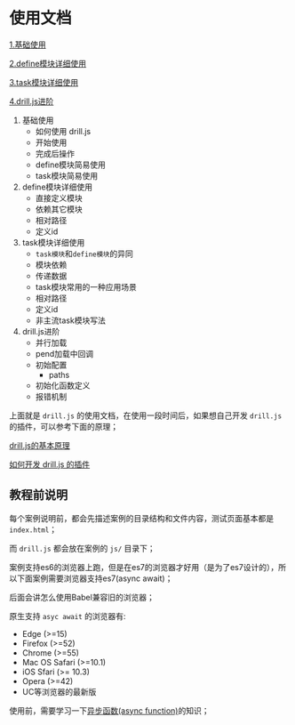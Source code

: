 # 使用文档

[1.基础使用](01.md)

[2.define模块详细使用](02.md)

[3.task模块详细使用](03.md)

[4.drill.js进阶](04.md)

1. 基础使用
    - 如何使用 drill.js
    - 开始使用
    - 完成后操作
    - define模块简易使用
    - task模块简易使用
2. define模块详细使用
    - 直接定义模块
    - 依赖其它模块
    - 相对路径
    - 定义id
3. task模块详细使用
    - `task模块`和`define模块`的异同
    - 模块依赖
    - 传递数据
    - task模块常用的一种应用场景
    - 相对路径
    - 定义id
    - 非主流task模块写法
4. drill.js进阶
    - 并行加载
    - pend加载中回调
    - 初始配置
        - paths
    - 初始化函数定义
    - 报错机制



上面就是 `drill.js` 的使用文档，在使用一段时间后，如果想自己开发 `drill.js` 的插件，可以参考下面的原理；

[drill.js的基本原理](11.md)

[如何开发 drill.js 的插件](12.md)

## 教程前说明

每个案例说明前，都会先描述案例的目录结构和文件内容，测试页面基本都是 `index.html`；

而 `drill.js` 都会放在案例的 `js/` 目录下；

案例支持es6的浏览器上跑，但是在es7的浏览器才好用（是为了es7设计的），所以下面案例需要浏览器支持es7(async await)；

后面会讲怎么使用Babel兼容旧的浏览器；

原生支持 `asyc await` 的浏览器有: 

* Edge (>=15) 
* Firefox (>=52)
* Chrome (>=55)
* Mac OS Safari (>=10.1)
* iOS Sfari (>= 10.3)
* Opera (>=42)
* UC等浏览器的最新版

使用前，需要学习一下[异步函数(async function)](https://developer.mozilla.org/zh-CN/docs/Web/JavaScript/Reference/Global_Objects/AsyncFunction)的知识；